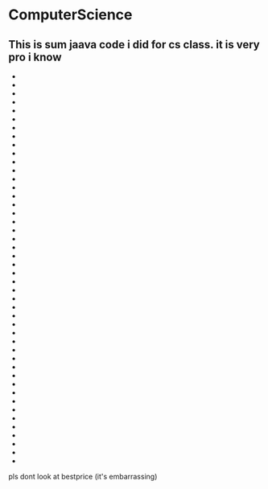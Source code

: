 # ComputerScience

This is sum jaava code i did for cs class. it is very pro i know
 -
 -
 -
 -
 -
 -
 -
 -
 -
 -
 -
 -
 -
 -
 -
 -
 -
 -
 -
 -
 -
 -
 -
 -
 -
 -
 -
 -
 -
 -
 -
 -
 -
 -
 -
 -
 -
 -
 -
 -
 -
 -
 -
 -
 -
 -
 -
pls dont look at bestprice (it's embarrassing)
